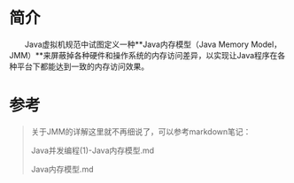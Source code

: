 # 简介

&emsp;&emsp;Java虚拟机规范中试图定义一种**Java内存模型（Java Memory Model，JMM）**来屏蔽掉各种硬件和操作系统的内存访问差异，以实现让Java程序在各种平台下都能达到一致的内存访问效果。



# 参考

> 关于JMM的详解这里就不再细说了，可以参考markdown笔记：
>
> Java并发编程(1)-Java内存模型.md
>
> Java内存模型.md

